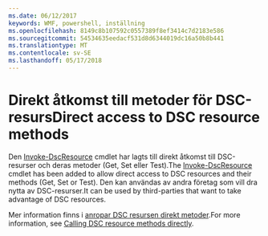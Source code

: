 ```yaml
---
ms.date: 06/12/2017
keywords: WMF, powershell, inställning
ms.openlocfilehash: 8149c8b107592c0557389f8ef3414c7d2183e586
ms.sourcegitcommit: 54534635eedacf531d8d6344019dc16a50b8b441
ms.translationtype: MT
ms.contentlocale: sv-SE
ms.lasthandoff: 05/17/2018
---
```

# <a name="direct-access-to-dsc-resource-methods"></a><span data-ttu-id="30267-102">Direkt åtkomst till metoder för DSC-resurs</span><span class="sxs-lookup"><span data-stu-id="30267-102">Direct access to DSC resource methods</span></span>


<span data-ttu-id="30267-103">Den [Invoke-DscResource](https://technet.microsoft.com/library/mt517869.aspx) cmdlet har lagts till direkt åtkomst till DSC-resurser och deras metoder (Get, Set eller Test).</span><span class="sxs-lookup"><span data-stu-id="30267-103">The [Invoke-DscResource](https://technet.microsoft.com/library/mt517869.aspx) cmdlet has been added to allow direct access to DSC resources and their methods (Get, Set or Test).</span></span> <span data-ttu-id="30267-104">Den kan användas av andra företag som vill dra nytta av DSC-resurser.</span><span class="sxs-lookup"><span data-stu-id="30267-104">It can be used by third-parties that want to take advantage of DSC resources.</span></span>

<span data-ttu-id="30267-105">Mer information finns i [anropar DSC resursen direkt metoder](https://msdn.microsoft.com/powershell/dsc/directcallresource).</span><span class="sxs-lookup"><span data-stu-id="30267-105">For more information, see [Calling DSC resource methods directly](https://msdn.microsoft.com/powershell/dsc/directcallresource).</span></span>
